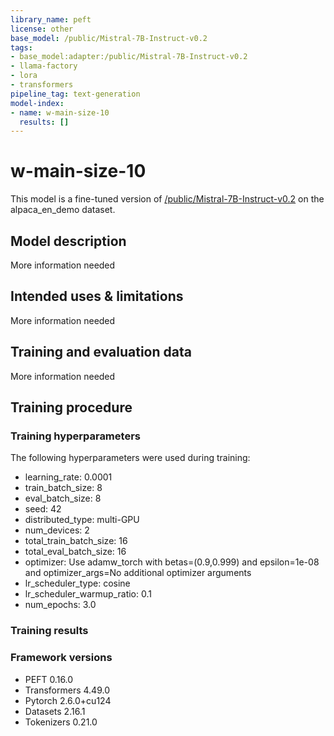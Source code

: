 ```yaml
---
library_name: peft
license: other
base_model: /public/Mistral-7B-Instruct-v0.2
tags:
- base_model:adapter:/public/Mistral-7B-Instruct-v0.2
- llama-factory
- lora
- transformers
pipeline_tag: text-generation
model-index:
- name: w-main-size-10
  results: []
---
```


<!-- This model card has been generated automatically according to the information the Trainer had access to. You
should probably proofread and complete it, then remove this comment. -->

# w-main-size-10

This model is a fine-tuned version of [/public/Mistral-7B-Instruct-v0.2](https://huggingface.co//public/Mistral-7B-Instruct-v0.2) on the alpaca_en_demo dataset.

## Model description

More information needed

## Intended uses & limitations

More information needed

## Training and evaluation data

More information needed

## Training procedure

### Training hyperparameters

The following hyperparameters were used during training:
- learning_rate: 0.0001
- train_batch_size: 8
- eval_batch_size: 8
- seed: 42
- distributed_type: multi-GPU
- num_devices: 2
- total_train_batch_size: 16
- total_eval_batch_size: 16
- optimizer: Use adamw_torch with betas=(0.9,0.999) and epsilon=1e-08 and optimizer_args=No additional optimizer arguments
- lr_scheduler_type: cosine
- lr_scheduler_warmup_ratio: 0.1
- num_epochs: 3.0

### Training results



### Framework versions

- PEFT 0.16.0
- Transformers 4.49.0
- Pytorch 2.6.0+cu124
- Datasets 2.16.1
- Tokenizers 0.21.0